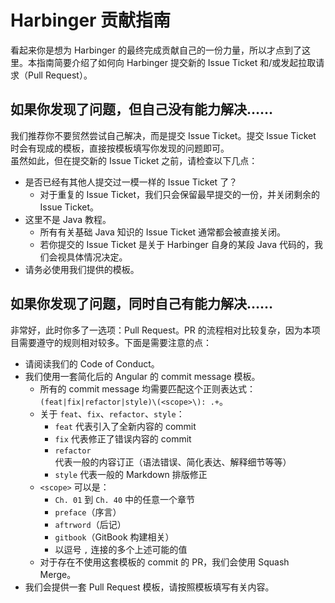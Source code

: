 # Harbinger 贡献指南

看起来你是想为 Harbinger 的最终完成贡献自己的一份力量，所以才点到了这里。本指南简要介绍了如何向 Harbinger 提交新的 Issue Ticket 和/或发起拉取请求（Pull Request）。

## 如果你发现了问题，但自己没有能力解决……

我们推荐你不要贸然尝试自己解决，而是提交 Issue Ticket。提交 Issue Ticket 时会有现成的模板，直接按模板填写你发现的问题即可。  
虽然如此，但在提交新的 Issue Ticket 之前，请检查以下几点：

  * 是否已经有其他人提交过一模一样的 Issue Ticket 了？
    * 对于重复的 Issue Ticket，我们只会保留最早提交的一份，并关闭剩余的 Issue Ticket。
  * 这里不是 Java 教程。
    * 所有有关基础 Java 知识的 Issue Ticket 通常都会被直接关闭。
    * 若你提交的 Issue Ticket 是关于 Harbinger 自身的某段 Java 代码的，我们会视具体情况决定。
  * 请务必使用我们提供的模板。

## 如果你发现了问题，同时自己有能力解决……

非常好，此时你多了一选项：Pull Request。PR 的流程相对比较复杂，因为本项目需要遵守的规则相对较多。下面是需要注意的点：

  * 请阅读我们的 Code of Conduct。
  * 我们使用一套简化后的 Angular 的 commit message 模板。
    * 所有的 commit message 均需要匹配这个正则表达式：`(feat|fix|refactor|style)\(<scope>\): .+`。
    * 关于 `feat`、`fix`、`refactor`、`style`：
      * `feat` 代表引入了全新内容的 commit
      * `fix` 代表修正了错误内容的 commit
      * `refactor` 代表一般的内容订正（语法错误、简化表达、解释细节等等）
      * `style` 代表一般的 Markdown 排版修正
    * `<scope>` 可以是：
      * `Ch. 01` 到 `Ch. 40` 中的任意一个章节
      * `preface`（序言）
      * `aftrword`（后记）
      * `gitbook`（GitBook 构建相关）
      * 以逗号 `,` 连接的多个上述可能的值
    * 对于存在不使用这套模板的 commit 的 PR，我们会使用 Squash Merge。
  * 我们会提供一套 Pull Request 模板，请按照模板填写有关内容。
